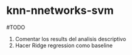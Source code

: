 # knn-nnetworks-svm


#TODO

1. Comentar los results del analisis descriptivo
2. Hacer Ridge regression como baseline